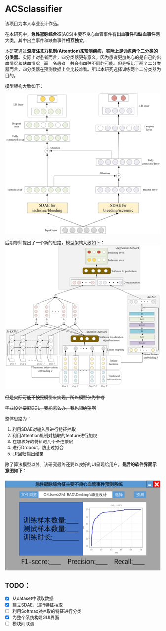# ACSclassifier
该项目为本人毕业设计作品。

在本研究中，**急性冠脉综合征**(ACS)主要不良心血管事件有**出血事件**和**缺血事件**两大类，其中出血事件和缺血事件**相互独立**。

本研究通过**深度注意力机制(Attention)**来预测疾病，实际上是训练**两个二分类的分类器**。实际上对患者而言，四分类器更有意义，因为患者更加关心的是自己的出血情况和缺血情况，而一名患者一共会有四种不同的可能。但是相比于两个二分类器而言，四分类器在预测数据上会比较难看。所以本研究选择训练两个二分类器为目的。

模型架构大致如下：


![](https://raw.githubusercontent.com/ZM-BAD/ACSclassifier/master/res/idea.jpg)

后期导师提出了一个新的思路，模型架构大致如下：
![](https://raw.githubusercontent.com/ZM-BAD/ACSclassifier/master/res/new_model.png)


~~但是实际可能不按照模型来实现，所以模型仅为参考~~

~~毕业设计要赶DDL，我能怎么办，我也很绝望啊~~


整体思路为：

1. 利用SDAE对输入层进行特征抽取
2. 利用Attention机制对抽取的feature进行加权
3. 在加权好的特征跑几个全连接层
4. 进行Dropout，防止过拟合
5. LR回归输出结果


除了算法模型以外，该研究最终还要以良好的UI呈现给用户。**最后的软件界面示意图如下**：

![](https://raw.githubusercontent.com/ZM-BAD/ACSclassifier/master/res/panel.png)



## TODO：

- [x] 从dataset中读取数据
- [x] 建立SDAE，进行特征抽取
- [ ] 利用Softmax对抽取的特征进行分类
- [x] 为整个系统构建GUI界面
- [ ] 模块间联调
